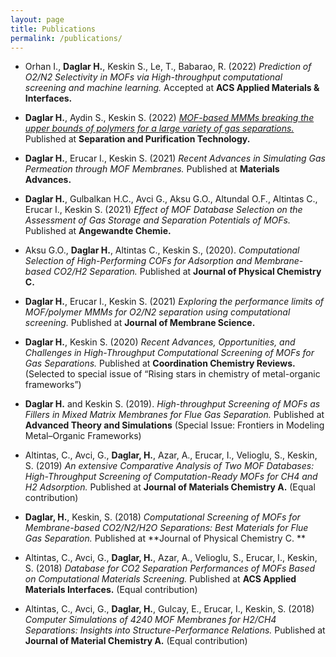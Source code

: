 ```yaml
---
layout: page
title: Publications
permalink: /publications/
---
```


- Orhan I., **Daglar H.**, Keskin S., Le, T., Babarao, R. (2022) *Prediction of O2/N2 Selectivity in MOFs via High-throughput computational screening and machine learning.* Accepted at **ACS Applied Materials & Interfaces.**

- **Daglar H.**, Aydin S., Keskin S. (2022) [*MOF-based MMMs breaking the upper bounds of polymers for a large variety of gas separations.*](https://www.sciencedirect.com/science/article/pii/S1383586621015185) Published at **Separation and Purification Technology.**

- **Daglar H.**, Erucar I.,  Keskin S. (2021) *Recent Advances in Simulating Gas Permeation through MOF Membranes.* Published at **Materials Advances.**

- **Daglar H.**, Gulbalkan H.C., Avci G., Aksu G.O., Altundal O.F., Altintas C., Erucar I., Keskin S. (2021) *Effect of MOF Database Selection on the Assessment of Gas Storage and Separation Potentials of MOFs.* Published at **Angewandte Chemie.**

- Aksu G.O., **Daglar H.**, Altintas C., Keskin S., (2020). *Computational Selection of High-Performing COFs for Adsorption and Membrane-based CO2/H2 Separation.*  Published at **Journal of Physical Chemistry C.**

- **Daglar H.**, Erucar I., Keskin S. (2021) *Exploring the performance limits of MOF/polymer MMMs for O2/N2 separation using computational screening.* Published at **Journal of Membrane Science.**

- **Daglar H.**, Keskin S. (2020) *Recent Advances, Opportunities, and Challenges in High-Throughput Computational Screening of MOFs for Gas Separations.* Published at **Coordination Chemistry Reviews.** (Selected to special issue of “Rising stars in chemistry of metal-organic frameworks”)

- **Daglar H.** and Keskin S. (2019). *High-throughput Screening of MOFs as Fillers in Mixed Matrix Membranes for Flue Gas Separation.* Published at **Advanced Theory and Simulations** (Special Issue: Frontiers in Modeling Metal–Organic Frameworks)
 
- Altintas, C., Avci, G., **Daglar, H.**, Azar, A., Erucar, I., Velioglu, S., Keskin, S. (2019) *An extensive Comparative Analysis of Two MOF Databases: High-Throughput Screening of Computation-Ready MOFs for CH4 and H2 Adsorption.* Published at **Journal of Materials Chemistry A.** (Equal contribution)

- **Daglar, H.**, Keskin, S. (2018) *Computational Screening of MOFs for Membrane-based CO2/N2/H2O Separations: Best Materials for Flue Gas Separation.* Published at **Journal of Physical Chemistry C. **

- Altintas, C., Avci, G., **Daglar, H.**, Azar, A., Velioglu, S., Erucar, I., Keskin, S. (2018) *Database for CO2 Separation Performances of MOFs Based on Computational Materials Screening.* Published at **ACS Applied Materials Interfaces.** (Equal contribution)

- Altintas, C., Avci, G., **Daglar, H.**, Gulcay, E., Erucar, I., Keskin, S. (2018) *Computer Simulations of 4240 MOF Membranes for H2/CH4 Separations: Insights into Structure-Performance Relations.* Published at **Journal of Material Chemistry A.** (Equal contribution)
